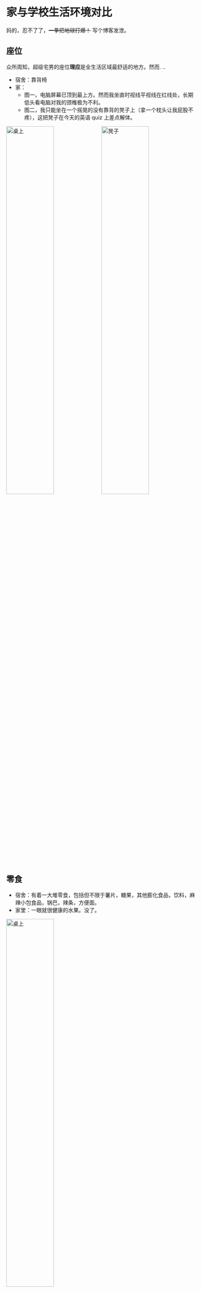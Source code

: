 # 家与学校生活环境对比
妈的，忍不了了，~~一拳把地球打爆！~~ 写个博客发泄。

## 座位
众所周知，超级宅男的座位**理应**是全<span class="heimu" title="你知道的太多了">生活区</span>域最舒适的地方。然而. ..
* 宿舍：靠背椅
* 家：
    * 图一，电脑屏幕已顶到最上方。然而我坐直时视线平视线在红线处，长期低头看电脑对我的颈椎极为不利。
    * 图二，我只能坐在一个摇晃的没有靠背的凳子上（拿一个枕头让我屁股不疼），这把凳子在今天的英语 quiz 上差点解体。

<img alt="桌上" src="https://cdn.staticaly.com/gh/lxl66566/lxl66566.github.io/images/gossip/compare_home_to_college/table.jpg"  width="50%" height="50%"/><img alt="凳子" src="https://cdn.staticaly.com/gh/lxl66566/lxl66566.github.io/images/gossip/compare_home_to_college/stool.jpg"  width="50%" height="50%"/>

## 零食
* 宿舍：有着一大堆零食，包括但不限于薯片，糖果，其他膨化食品，饮料，麻辣小包食品，锅巴，辣条，方便面。
* 家里：一眼就很健康的水果。没了。

<img alt="桌上" src="https://cdn.staticaly.com/gh/lxl66566/lxl66566.github.io/images/gossip/compare_home_to_college/fruits.jpg"  width="50%" height="50%"/>

## 气温
* 宿舍：在双层玻璃与密封条加持下，冬季室温能维持在 22℃ 左右。（甚至某东北舍友在寝室都是短袖，不穿裤子）
* 家：室温与外界相差不到 4℃。**并导致我关节僵硬，无法在 [OSU](../hobbies/rhythm_games.md#osu) 打出满意的成绩。**

## 声音
* 宿舍：双层玻璃与高素质的左邻右舍。宿舍外声音基本不可闻，一般情况下没有外放。（但是有个舍友最近脱单，喜欢在寝室煲电话粥）
* 家：
    * 房子建于 1998 年左右，几乎没有任何隔音性的考量。我的房间听客厅可以很清楚。（听家的哪里都很清楚）
    * 双亲听力不好，手机媒体音量与铃声音量都是**最大**。电话频繁，免提接听。<span class="heimu" title="你知道的太多了">众所周知，听力差的人说话也会无意识地大声。</span>（而且他们喜欢看傻逼短视频！！！！<span class="heimu" title="你知道的太多了">啊！！！.gif</span>）
    * 有个二年级小朋友极吵，动不动要看视频听音乐在我房间外跳舞。

    总结，没有任何隔音。今日的英语 quiz 我听到了：手机铃声，短视频外放声。（还好持续时长不长。）

## 网络
* 宿舍：百兆宽带，接好网线。
* 家：测速（下载）通常为 10 Mbps 左右。勉强能看 B站 720p 2.5倍速 的视频。**但是！**
    * 高延迟。通常为 90 ms - 150 ms。所有竞技游戏就不要想了。
    * **稳定性极差，平均每过几十分钟会突然抽风，无法连通，下载与上传均归零。** *包括今天的英语 quiz，抽风时无法加载题目。* 抽风的恢复时间为 30s - 3min 不等。
## 干活
* 学校：想干嘛干嘛。
* 家：会被抓去干苦力。<span class="heimu" title="你知道的太多了">我本来以为回家能享受几天生活，谁知道，还不到 24h 啊！**不到  24h 啊！** 被抓去搬水了。十几箱。</span>

## 时间安排
* 学校：想啥时候去吃饭就啥时候去吃饭。
* 家：吃饭之前一分钟能敲我三次门。